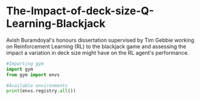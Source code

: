 # The-Impact-of-deck-size-Q-Learning-Blackjack
Avish Buramdoyal's honours dissertation supervised by Tim Gebbie working on Reinforcement Learning (RL) to the blackjack game and assessing the impact a variation in deck size might have on the RL agent's performance.

```python
#Importing gym
import gym
from gym import envs

#Available environments
print(envs.registry.all())
```



